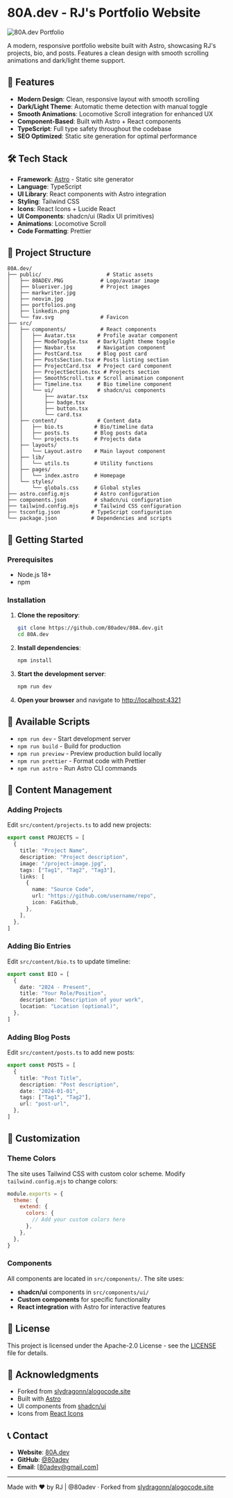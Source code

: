 # 80A.dev - RJ's Portfolio Website

![80A.dev Portfolio](./public/80ADEV.PNG)

A modern, responsive portfolio website built with Astro, showcasing RJ's projects, bio, and posts. Features a clean design with smooth scrolling animations and dark/light theme support.

## 🌟 Features

- **Modern Design**: Clean, responsive layout with smooth scrolling
- **Dark/Light Theme**: Automatic theme detection with manual toggle
- **Smooth Animations**: Locomotive Scroll integration for enhanced UX
- **Component-Based**: Built with Astro + React components
- **TypeScript**: Full type safety throughout the codebase
- **SEO Optimized**: Static site generation for optimal performance

## 🛠️ Tech Stack

- **Framework**: [Astro](https://astro.build/) - Static site generator
- **Language**: TypeScript
- **UI Library**: React components with Astro integration
- **Styling**: Tailwind CSS
- **Icons**: React Icons + Lucide React
- **UI Components**: shadcn/ui (Radix UI primitives)
- **Animations**: Locomotive Scroll
- **Code Formatting**: Prettier

## 📁 Project Structure

```
80A.dev/
├── public/                     # Static assets
│   ├── 80ADEV.PNG            # Logo/avatar image
│   ├── blueriver.jpg         # Project images
│   ├── markwriter.jpg
│   ├── neovim.jpg
│   ├── portfolios.png
│   ├── linkedin.png
│   └── fav.svg               # Favicon
├── src/
│   ├── components/           # React components
│   │   ├── Avatar.tsx       # Profile avatar component
│   │   ├── ModeToggle.tsx   # Dark/light theme toggle
│   │   ├── Navbar.tsx       # Navigation component
│   │   ├── PostCard.tsx     # Blog post card
│   │   ├── PostsSection.tsx # Posts listing section
│   │   ├── ProjectCard.tsx  # Project card component
│   │   ├── ProjectSection.tsx # Projects section
│   │   ├── SmoothScroll.tsx # Scroll animation component
│   │   ├── Timeline.tsx     # Bio timeline component
│   │   └── ui/              # shadcn/ui components
│   │       ├── avatar.tsx
│   │       ├── badge.tsx
│   │       ├── button.tsx
│   │       └── card.tsx
│   ├── content/             # Content data
│   │   ├── bio.ts          # Bio/timeline data
│   │   ├── posts.ts        # Blog posts data
│   │   └── projects.ts     # Projects data
│   ├── layouts/
│   │   └── Layout.astro    # Main layout component
│   ├── lib/
│   │   └── utils.ts        # Utility functions
│   ├── pages/
│   │   └── index.astro     # Homepage
│   └── styles/
│       └── globals.css     # Global styles
├── astro.config.mjs        # Astro configuration
├── components.json         # shadcn/ui configuration
├── tailwind.config.mjs     # Tailwind CSS configuration
├── tsconfig.json          # TypeScript configuration
└── package.json           # Dependencies and scripts
```

## 🚀 Getting Started

### Prerequisites

- Node.js 18+ 
- npm

### Installation

1. **Clone the repository**:
   ```bash
   git clone https://github.com/80adev/80A.dev.git
   cd 80A.dev
   ```

2. **Install dependencies**:
   ```bash
   npm install
   ```

3. **Start the development server**:
   ```bash
   npm run dev
   ```

4. **Open your browser** and navigate to [http://localhost:4321](http://localhost:4321)

## 📜 Available Scripts

- `npm run dev` - Start development server
- `npm run build` - Build for production
- `npm run preview` - Preview production build locally
- `npm run prettier` - Format code with Prettier
- `npm run astro` - Run Astro CLI commands

## 📝 Content Management

### Adding Projects

Edit `src/content/projects.ts` to add new projects:

```typescript
export const PROJECTS = [
  {
    title: "Project Name",
    description: "Project description",
    image: "/project-image.jpg",
    tags: ["Tag1", "Tag2", "Tag3"],
    links: [
      {
        name: "Source Code",
        url: "https://github.com/username/repo",
        icon: FaGithub,
      },
    ],
  },
]
```

### Adding Bio Entries

Edit `src/content/bio.ts` to update timeline:

```typescript
export const BIO = [
  {
    date: "2024 - Present",
    title: "Your Role/Position",
    description: "Description of your work",
    location: "Location (optional)",
  },
]
```

### Adding Blog Posts

Edit `src/content/posts.ts` to add new posts:

```typescript
export const POSTS = [
  {
    title: "Post Title",
    description: "Post description",
    date: "2024-01-01",
    tags: ["Tag1", "Tag2"],
    url: "post-url",
  },
]
```

## 🎨 Customization

### Theme Colors

The site uses Tailwind CSS with custom color scheme. Modify `tailwind.config.mjs` to change colors:

```javascript
module.exports = {
  theme: {
    extend: {
      colors: {
        // Add your custom colors here
      },
    },
  },
}
```

### Components

All components are located in `src/components/`. The site uses:
- **shadcn/ui** components in `src/components/ui/`
- **Custom components** for specific functionality
- **React integration** with Astro for interactive features

## 📄 License

This project is licensed under the Apache-2.0 License - see the [LICENSE](LICENSE) file for details.

## 🙏 Acknowledgments

- Forked from [slydragonn/alogocode.site](https://github.com/slydragonn/alogocode.site)
- Built with [Astro](https://astro.build/)
- UI components from [shadcn/ui](https://ui.shadcn.com/)
- Icons from [React Icons](https://react-icons.github.io/react-icons/)

## 📞 Contact

- **Website**: [80A.dev](https://80a.dev)
- **GitHub**: [@80adev](https://github.com/80adev)
- **Email**: [80adev@gmail.com]

---

Made with ♥ by RJ | @80adev · Forked from [slydragonn/alogocode.site](https://github.com/slydragonn/alogocode.site)